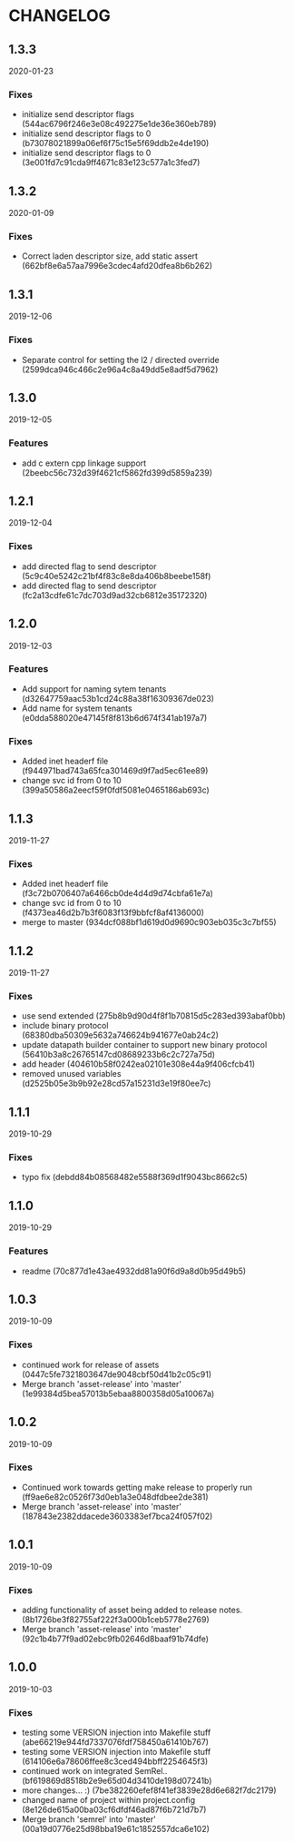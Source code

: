 # CHANGELOG

<!--- next entry here -->

## 1.3.3
2020-01-23

### Fixes

- initialize send descriptor flags (544ac6796f246e3e08c492275e1de36e360eb789)
- initialize send descriptor flags to 0 (b73078021899a06ef6f75c15e5f69ddb2e4de190)
- initialize send descriptor flags to 0 (3e001fd7c91cda9ff4671c83e123c577a1c3fed7)

## 1.3.2
2020-01-09

### Fixes

- Correct laden descriptor size, add static assert (662bf8e6a57aa7996e3cdec4afd20dfea8b6b262)

## 1.3.1
2019-12-06

### Fixes

- Separate control for setting the l2 / directed override (2599dca946c466c2e96a4c8a49dd5e8adf5d7962)

## 1.3.0
2019-12-05

### Features

- add c extern cpp linkage support (2beebc56c732d39f4621cf5862fd399d5859a239)

## 1.2.1
2019-12-04

### Fixes

- add directed flag to send descriptor (5c9c40e5242c21bf4f83c8e8da406b8beebe158f)
- add directed flag to send descriptor (fc2a13cdfe61c7dc703d9ad32cb6812e35172320)

## 1.2.0
2019-12-03

### Features

- Add support for naming sytem tenants (d32647759aac53b1cd24c88a38f16309367de023)
- Add name for system tenants (e0dda588020e47145f8f813b6d674f341ab197a7)

### Fixes

- Added inet headerf file (f944971bad743a65fca301469d9f7ad5ec61ee89)
- change svc id from 0 to 10 (399a50586a2eecf59f0fdf5081e0465186ab693c)

## 1.1.3
2019-11-27

### Fixes

- Added inet headerf file (f3c72b0706407a6466cb0de4d4d9d74cbfa61e7a)
- change svc id from 0 to 10 (f4373ea46d2b7b3f6083f13f9bbfcf8af4136000)
- merge to master (934dcf088bf1d619d0d9690c903eb035c3c7bf55)

## 1.1.2
2019-11-27

### Fixes

- use send extended (275b8b9d90d4f8f1b70815d5c283ed393abaf0bb)
- include binary protocol (68380dba50309e5632a746624b941677e0ab24c2)
- update datapath builder container to support new binary protocol (56410b3a8c26765147cd08689233b6c2c727a75d)
- add header (404610b58f0242ea02101e308e44a9f406cfcb41)
- removed unused variables (d2525b05e3b9b92e28cd57a15231d3e19f80ee7c)

## 1.1.1
2019-10-29

### Fixes

- typo fix (debdd84b08568482e5588f369d1f9043bc8662c5)

## 1.1.0
2019-10-29

### Features

- readme (70c877d1e43ae4932dd81a90f6d9a8d0b95d49b5)

## 1.0.3
2019-10-09

### Fixes

- continued work for release of assets (0447c5fe7321803647de9048cbf50d41b2c05c91)
- Merge branch 'asset-release' into 'master' (1e99384d5bea57013b5ebaa8800358d05a10067a)

## 1.0.2
2019-10-09

### Fixes

- Continued work towards getting make release to properly run (ff9ae6e82c0526f73d0eb1a3e048dfdbee2de381)
- Merge branch 'asset-release' into 'master' (187843e2382ddacede3603383ef7bca24f057f02)

## 1.0.1
2019-10-09

### Fixes

- adding functionality of asset being added to release notes. (8b1726be3f82755af222f3a000b1ceb5778e2769)
- Merge branch 'asset-release' into 'master' (92c1b4b77f9ad02ebc9fb02646d8baaf91b74dfe)

## 1.0.0
2019-10-03

### Fixes

- testing some VERSION injection into Makefile stuff (abe66219e944fd7337076fdf758450a61410b767)
- testing some VERSION injection into Makefile stuff (614106e6a78606ffee8c3ced494bbff2254645f3)
- continued work on integrated SemRel.. (bf619869d8518b2e9e65d04d3410de198d07241b)
- more changes... :) (7be382260efef8f41ef3839e28d6e682f7dc2179)
- changed name of project within project.config (8e126de615a00ba03cf6dfdf46ad87f6b721d7b7)
- Merge branch 'semrel' into 'master' (00a19d0776e25d98bba19e61c1852557dca6e102)